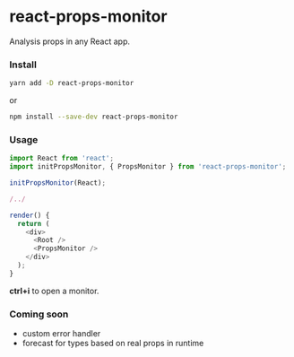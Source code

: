 # react-props-monitor

Analysis props in any React app.

### Install

```bash
yarn add -D react-props-monitor
```

or

```bash
npm install --save-dev react-props-monitor
```

### Usage

```javascript
import React from 'react';
import initPropsMonitor, { PropsMonitor } from 'react-props-monitor';

initPropsMonitor(React);

/../

render() {
  return (
    <div>
      <Root />
      <PropsMonitor />
    </div>
  );
}

```

**ctrl+i** to open a monitor.

### Coming soon

- custom error handler
- forecast for types based on real props in runtime
